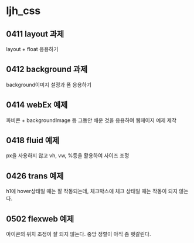# ljh_css

## 0411 layout 과제
layout + float 응용하기

## 0412 background 과제
background이미지 설정과 폼 응용하기

## 0414 webEx 예제
파비콘 + backgroundImage 등 그동안 배운 것을 응용하여 웹페이지 예제 제작

## 0418 fluid 예제
px을 사용하지 않고 vh, vw, %등을 활용하여 사이즈 조정

## 0426 trans 예제
h1에 hover상태일 때는 잘 작동되는데, 체크박스에 체크 상태일 때는 작동이 되지 않는다.

## 0502 flexweb 예제
아이콘의 위치 조정이 잘 되지 않는다. 중앙 정렬이 아직 좀 헷갈린다.